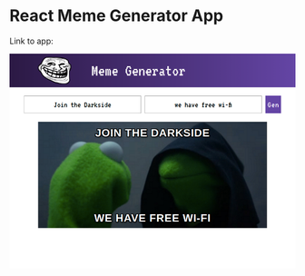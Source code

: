 # React Meme Generator App

Link to app: 


![alt text](https://raw.githubusercontent.com/Grois333/React-Meme-Generator/master/Mini%20Project.png)
